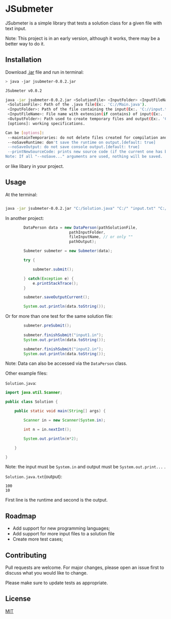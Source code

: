 # JSubmeter

JSubmeter is a simple library that tests a solution class for a given file with text input.

Note: This project is in an early version, although it works, there may be a better way to do it.

## Installation

Download [.jar](https://github.com/jlucasss/JSubmeter/releases/tag/v0.0.2) file and run in terminal:

```bash
> java -jar jsubmeter-0.0.2.jar

JSubmeter v0.0.2

java -jar jsubmeter-0.0.2.jar <SolutionFile> <InputFolder> <InputFileName> <OutputFolder> [options]
 <SolutionFile>: Path of the .java file(Ex:. 'C://Main.java').
 <InputFolder>: Path of the file containing the input(Ex:. 'C://input.txt').
 <InputFileName>: File name with extension(if contains) of input(Ex:. 'input.txt').
 <OutputFolder>: Path used to create temporary files and output(Ex:. 'C://').
 [options]: working specifications.

Can be [options]:
 --maintainTemporaries: do not delete files created for compilation and execution.[default: true]
 --noSaveRuntime: don't save the runtime on output.[default: true]
 --noSaveOutput: do not save console output.[default: true]
 --printNewSourceCode: prints new source code (if the current one has been modified).[default: false]
Note: If all "--noSave..." arguments are used, nothing will be saved.
```

or like libary in your project.

## Usage

At the terminal:

```bash

java -jar jsubmeter-0.0.2.jar "C:/Solution.java" "C:/" "input.txt" "C:/output/" 

```

In another project:

```java
		DataPerson data = new DataPerson(pathSolutionFile, 
							pathInputFolder,
							fileInputName, // or only ""
							pathOutput);

		Submeter submeter = new Submeter(data);

		try {

			submeter.submit();

		} catch(Exception e) {
			e.printStackTrace();
		}

		submeter.saveOutputCurrent();

		System.out.println(data.toString());
```

Or for more than one test for the same solution file:

```java
		submeter.preSubmit();
			
		submeter.finishSubmit("input1.in");
		System.out.println(data.toString());

		submeter.finishSubmit("input2.in");
		System.out.println(data.toString());
```

Note: Data can also be accessed via the `DataPerson` class.

Other example files:

`Solution.java`:

```java
import java.util.Scanner;

public class Solution {

	public static void main(String[] args) {

		Scanner in = new Scanner(System.in);

		int n = in.nextInt();

		System.out.println(n*2);

	}

}
```
Note: the input must be `System.in` and output must be `System.out.print...` .

`Solution.java.txt`(output):

```
100
10
```

First line is the runtime and second is the output.

## Roadmap

- Add support for new programming languages;
- Add support for more input files to a solution file
- Create more test cases;

## Contributing
Pull requests are welcome. For major changes, please open an issue first to discuss what you would like to change.

Please make sure to update tests as appropriate.

## License
[MIT](https://choosealicense.com/licenses/mit/)
